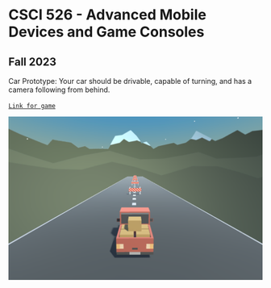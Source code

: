 # CSCI 526 - Advanced Mobile Devices and Game Consoles
## Fall 2023
  
Car Prototype: Your car should be drivable, capable of turning, and has a camera following from behind.  

[`Link for game`](https://play.unity.com/mg/other/car-prototype-6)  

![Thumbnail](https://github.com/vasvi1203/Car-Prototype/blob/main/Thumbnail.png)
